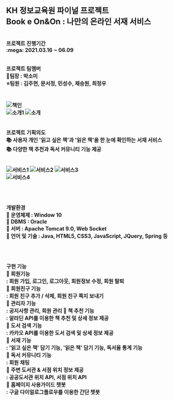 <h2>KH 정보교육원 파이널 프로젝트 <br> Book e On&On : 나만의 온라인 서재 서비스</h2>
<br>
<b>프로젝트 진행기간<b> <br>
:mega: 2021.03.16 ~ 06.09 <br> <br>

<b>프로젝트 팀멤버</b> <br>
🌟팀장 : 박소미 <br>
⭐팀원 : 김주현, 문서정, 민성수, 채승원, 최정우 <br>
<br><br>
![책인](https://user-images.githubusercontent.com/76642597/122225059-ae32c300-ceef-11eb-9bb1-d8087b0051bc.PNG)  
![소개1](https://user-images.githubusercontent.com/76642597/122225148-c7d40a80-ceef-11eb-9fb3-fc31509c7f13.PNG)
![소개](https://user-images.githubusercontent.com/76642597/122225198-d28e9f80-ceef-11eb-827f-8f2252c5fe3b.PNG)
<br><br>  
<b>프로젝트 기획의도</b> <br>
:books: 사용자 개인 '읽고 싶은 책'과 '읽은 책'을 한 눈에 확인하는 서재 서비스 <br>
:books: 다양한 책 추천과 독서 커뮤니티 기능 제공<br>
<br>
 
![서비스1](https://user-images.githubusercontent.com/76642597/122225249-dc180780-ceef-11eb-84f1-0e330c772825.PNG) 
![서비스2](https://user-images.githubusercontent.com/76642597/122225336-ef2ad780-ceef-11eb-9f25-b7b1f7a62293.PNG)
![서비스3](https://user-images.githubusercontent.com/76642597/122225357-f4882200-ceef-11eb-86b0-748345be80fe.PNG)  
![서비스4](https://user-images.githubusercontent.com/76642597/122225377-fa7e0300-ceef-11eb-9c77-dd3b965f4654.PNG)
  
<br><br>

<b>개발환경</b> <br>
:pushpin: 운영체제 : Window 10 <br>
:pushpin: DBMS : Oracle <br>
:pushpin: 서버 : Apache Tomcat 9.0, Web Socket <br>
:pushpin: 언어 및 기술 : Java, HTML5, CSS3, JavaScript, JQuery, Spring 등 <br>

<br><br>

<b>구현 기능</b> <br>
:bookmark: 회원기능 <br>
: 회원 가입, 로그인, 로그아웃, 회원정보 수정, 회원 탈퇴 <br>
:bookmark: 회원친구 기능 <br>
: 회원 친구 추가 / 삭제, 회원 친구 쪽지 보내기 <br>
:bookmark: 관리자 기능 <br>
: 공지사항 관리, 회원 관리
:bookmark: 책 추천 기능 <br>
: 알라딘 API를 이용한 책 추천 및 상세 정보 제공 <br>
:bookmark: 도서 검색 기능 <br>
: 카카오 API를 이용한 도서 검색 및 상세 정보 제공 <br>
:bookmark: 서재 기능 <br>
: '읽고 싶은 책' 담기 기능, '읽은 책' 담기 기능, 독서율 통계 기능 <br>
:bookmark: 독서 커뮤니티 기능 <br>
: 회원 채팅 <br>
:bookmark: 주변 도서관 & 서점 위치 정보 제공 <br>
: 공공도서관 위치 API, 서점 위치 API <br>
:bookmark: 홈페이지 사용가이드 챗봇 <br>
: 구글 다이얼로그플로우를 이용한 간단 챗봇 <br>
